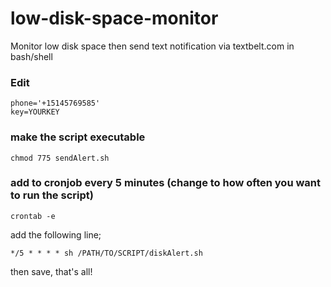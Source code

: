 # low-disk-space-monitor
Monitor low disk space then send text notification via textbelt.com in bash/shell

### Edit
```
phone='+15145769585'
key=YOURKEY
```

### make the script executable
```
chmod 775 sendAlert.sh
```

### add to cronjob every 5 minutes (change to how often you want to run the script)
```
crontab -e
```
add the following line;
```
*/5 * * * * sh /PATH/TO/SCRIPT/diskAlert.sh
```
then save, that's all!

